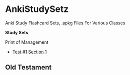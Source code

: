 # AnkiStudySetz
Anki Study Flashcard Sets, .apkg Files For Various Classes

**Study Sets**

Print of Management
- [Test #1 Section 1](https://github.com/UnixPhonez/AnkiStudySetz/blob/main/Print_of_Management_Test_1_Section_1_Study_Guide-20220222110252.apkg)

Old Testament
- 
